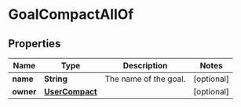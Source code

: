 

# GoalCompactAllOf


## Properties

| Name | Type | Description | Notes |
|------------ | ------------- | ------------- | -------------|
|**name** | **String** | The name of the goal. |  [optional] |
|**owner** | [**UserCompact**](UserCompact.md) |  |  [optional] |




